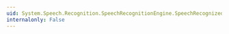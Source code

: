 ```yaml
---
uid: System.Speech.Recognition.SpeechRecognitionEngine.SpeechRecognized
internalonly: False
---
```

